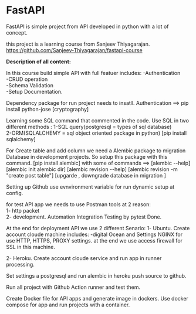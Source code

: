 ﻿# FastAPI 
 FastAPI is simple project from API developed in python with a lot of concept.
 
 
this project is a learning course from Sanjeev Thiyagarajan.
https://github.com/Sanjeev-Thiyagarajan/fastapi-course

**Description of all content:**

In this course build simple API with full featuer includes: 
-Authentication  
-CRUD operation   
-Schema Validation    
-Setup  Documentation.

Dependency package for run project needs to insatll.
Authentication ==>  pip install python-jose [cryptography]  

Learning some SQL command that commented in the code.
Use SQL in two different methods : 
1-SQL query(postgresql = types of sql database)        
2-ORM(SQLALCHEMY = sql object oriented package in python) 
[pip install sqlalchemy]

For Create table and add column we need a Alembic package to migration Database in development projects.
So setup this package with this command.
 [pip install alembic]
 with some of commands ==> 
 [alembic --help]
 [alembic init alembic dir]
 [alembic revision --help]
 [alembic revision -m "create post table"]
 [upgarde , downgrade database in migration ]

Setting up Github 
use evnvironment variable for run dynamic setup at config.

for test API app we needs to use Postman tools at 2 reason:  
1- http packet  
2- development.
Automation Integration Testing by pytest Done.

At the end for deployment API we use 2 different Senario:
1- Ubuntu. 
Create account cloude machine includes: 
-digital Ocean and Settings NGINX for use HTTP, HTTPS, PROXY settings. at the end we use access firewall for SSL in this machine.

2- Heroku. 
Create account cloude service and run app in runner processing.

Set settings a postgresql and run alembic in heroku
push source to github.

Run all project with Github Action runner and test them.


Create Docker file for API apps and generate image in dockers.
Use docker compose for app and run projects with a container.


